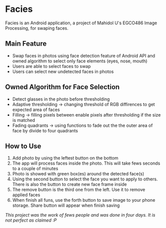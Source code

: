 Facies
======

Facies is an Android application, a project of Mahidol U's EGCO486 Image Processing, for swaping faces.


Main Feature
------
- Swap faces in photos using face detection feature of Android API and owned algorithm to select only face elements (eyes, nose, mouth)
- Users are able to select faces to swap
- Users can select new undetected faces in photos


Owned Algorithm for Face Selection
------
- Detect glasses in the photo before thresholding
- Adaptive thresholding -> changing threshold of RGB diffirences to get expected area of faces
- Filling -> filling pixels between enable pixels after thresholding if the size is matched
- Fading quadrants -> using functions to fade out the the outer area of face by divide to four quadrants

How to Use
-------
1. Add photo by using the leftest button on the bottom
2. The app will process faces inside the photo. This will take fews seconds to a couple of minutes
3. Photo is showed with green box(es) around the detected face(s)
4. Using the second button to select the face you want to apply to others. There is also the button to create new face frame inside
5. The remove button is the third one from the left. Use it to remove applied faces
6. When finish all funs, use the forth button to save image to your phone storage. Share button will appear when finish saving


*This project was the work of fews people and was done in four days. It is not perfect as claimed :P*
